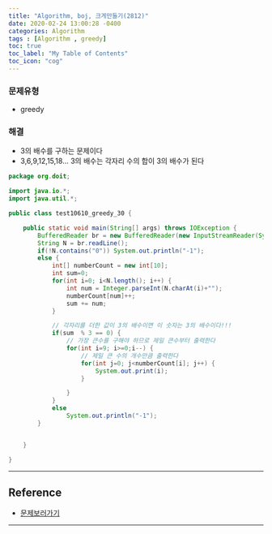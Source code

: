 ```yaml
---
title: "Algorithm, boj, 크게만들기(2812)"
date: 2020-02-24 13:00:28 -0400
categories: Algorithm
tags : [Algorithm , greedy]
toc: true
toc_label: "My Table of Contents"
toc_icon: "cog"
---
```

### 문제유형
- greedy
### 해결
- 3의 배수를 구하는 문제이다
- 3,6,9,12,15,18... 3의 배수는 각자리 수의 합이 3의 배수가 된다


```java
package org.doit;

import java.io.*;
import java.util.*;

public class test10610_greedy_30 {

	public static void main(String[] args) throws IOException {
		BufferedReader br = new BufferedReader(new InputStreamReader(System.in));
		String N = br.readLine();
		if(!N.contains("0")) System.out.println("-1");
		else {
			int[] numberCount = new int[10];
			int sum=0;
			for(int i=0; i<N.length(); i++) {
				int num = Integer.parseInt(N.charAt(i)+"");
				numberCount[num]++;
				sum += num;
			}

			// 각자리를 더한 값이 3의 배수이면 이 숫자는 3의 배수이다!!!
			if(sum  % 3 == 0) {
				// 가장 큰수를 구해야 하므로 제일 큰수부터 출력한다
				for(int i=9; i>=0;i--) {
					// 제일 큰 수의 개수만큼 출력한다
					for(int j=0; j<numberCount[i]; j++) {
						System.out.print(i);
					}

				}
			}
			else
				System.out.println("-1");
		}


	}

}

```
---
## Reference
- [문제보러가기](https://www.acmicpc.net/problem/10610)

---
